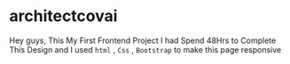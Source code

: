 # architectcovai

Hey guys, This My First Frontend Project I had Spend 48Hrs to Complete This Design and I used <code>html</code> , <code>Css</code> , <code>Bootstrap</code> to make this page responsive
